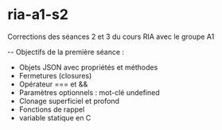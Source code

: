 # ria-a1-s2
Corrections des séances 2 et 3 du cours RIA avec le groupe A1

-- Objectifs de la première séance : 

- Objets JSON avec propriétés et méthodes 
- Fermetures (closures)
- Opérateur === et && 
- Paramètres optionnels : mot-clé undefined
- Clonage superficiel et profond 
- Fonctions de rappel
- variable statique en C


